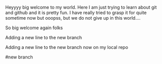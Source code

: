 Heyyyy big welcome to my world. Here I am just trying to learn about git and github and it is pretty fun. I have really tried to grasp it for quite sometime now but ooopss, but we do not give up in this world....


So big welcome again folks

Adding a new line to the new branch


Adding a new line to the new branch now on my local repo

#new branch
